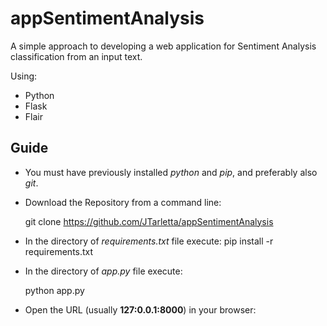 # appSentimentAnalysis
A simple approach to developing a web application for Sentiment Analysis classification from an input text.

Using: 
- Python 
- Flask 
- Flair

## Guide

* You must have previously installed *python* and *pip*, and preferably also *git*.

* Download the Repository from a command line:

	git clone https://github.com/JTarletta/appSentimentAnalysis
  
* In the directory of *requirements.txt* file execute:
	pip install -r requirements.txt
  
* In the directory of *app.py* file execute:

	python app.py

* Open the URL (usually **127:0.0.1:8000**) in your browser:
	 
